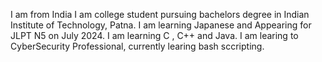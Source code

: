 I am from India 
I am college student pursuing bachelors degree in Indian Institute of Technology, Patna.
I am learning Japanese and Appearing for JLPT N5 on July 2024.
I am learning C , C++ and Java.
I am learing to CyberSecurity Professional, currently learing bash sccripting.

